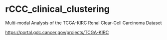 # rCCC_clinical_clustering
Multi-modal Analysis of the TCGA-KIRC Renal Clear-Cell Carcinoma Dataset

https://portal.gdc.cancer.gov/projects/TCGA-KIRC
